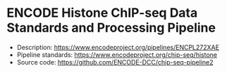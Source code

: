 # ENCODE Histone ChIP-seq Data Standards and Processing Pipeline

 - Description: https://www.encodeproject.org/pipelines/ENCPL272XAE
 - Pipeline standards: https://www.encodeproject.org/chip-seq/histone
 - Source code: https://github.com/ENCODE-DCC/chip-seq-pipeline2
 
